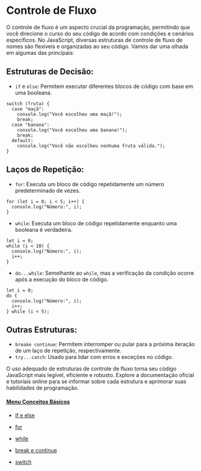 # Controle de Fluxo

O controle de fluxo é um aspecto crucial da programação, permitindo que você direcione o curso do seu código de acordo com condições e cenários específicos. No JavaScript, diversas estruturas de controle de fluxo de nomes são flexíveis e organizadas ao seu código. Vamos dar uma olhada em algumas das principais:

## Estruturas de Decisão:

- `if` e `else`: Permitem executar diferentes blocos de código com base em uma booleana.

```
switch (fruta) {
  case "maçã":
    console.log("Você escolheu uma maçã!");
    break;
  case "banana":
    console.log("Você escolheu uma banana!");
    break;
  default:
    console.log("Você não escolheu nenhuma fruta válida.");
}
```

## Laços de Repetição:

- `for`: Executa um bloco de código repetidamente um número predeterminado de vezes.

```
for (let i = 0; i < 5; i++) {
  console.log("Número:", i);
}
```
- `while`: Executa um bloco de código repetidamente enquanto uma booleana é verdadeira.

```
let i = 0;
while (i < 10) {
  console.log("Número:", i);
  i++;
}
```
- `do...while`: Semelhante ao `while`, mas a verificação da condição ocorre após a execução do bloco de código.

```
let i = 0;
do {
  console.log("Número:", i);
  i++;
} while (i < 5);
```

## Outras Estruturas:

- `breake continue`: Permitem interromper ou pular para a próxima iteração de um laço de repetição, respectivamente.
- `try...catch`: Usado para lidar com erros e exceções no código.

O uso adequado de estruturas de controle de fluxo torna seu código JavaScript mais legível, eficiente e robusto. Explore a documentação oficial e tutoriais online para se informar sobre cada estrutura e aprimorar suas habilidades de programação.

#### [Menu Conceitos Básicos](../conceitos-basicos.md)

- [if e else](../controle-de-fluxo/if-else.md)

- [for](../controle-de-fluxo/loop-for.md)

- [while](../controle-de-fluxo/while-loop.md)

- [break e continue](../controle-de-fluxo/break-continue.md)

- [switch](../controle-de-fluxo/Switch.md)